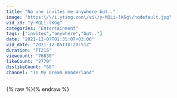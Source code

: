 ```yaml
---
title: "No one invites me anywhere but.."
image: "https:\/\/i.ytimg.com\/vi\/y-MQLi-lKGg\/hqdefault.jpg"
vid_id: "y-MQLi-lKGg"
categories: "Entertainment"
tags: ["invites","anywhere","but.."]
date: "2021-12-07T01:35:07+03:00"
vid_date: "2021-12-05T10:20:51Z"
duration: "PT21S"
viewcount: "76830"
likeCount: "2770"
dislikeCount: "60"
channel: "In My Dream Wonderland"
---
```

{% raw %}{% endraw %}
